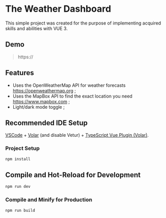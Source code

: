 # The Weather Dashboard

This simple project was created for the purpose of implementing acquired skills and abilities with VUE 3.

## Demo

> https://

## Features

- Uses the OpenWeatherMap API for weather forecasts https://openweathermap.org ;
- Uses the MapBox API to find the exact location you need https://www.mapbox.com ;
- Light/dark mode toggle ;

## Recommended IDE Setup

[VSCode](https://code.visualstudio.com/) + [Volar](https://marketplace.visualstudio.com/items?itemName=Vue.volar) (and disable Vetur) + [TypeScript Vue Plugin (Volar)](https://marketplace.visualstudio.com/items?itemName=Vue.vscode-typescript-vue-plugin).

### Project Setup

```sh
npm install
```

## Compile and Hot-Reload for Development

```sh
npm run dev
```

### Compile and Minify for Production

```sh
npm run build
```
